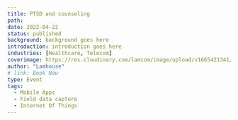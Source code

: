 ```yaml
---
title: PTSD and counseling
path:
date: 2022-04-22
status: published
background: background goes here
introduction: introduction goes here
industries: [Healthcare, Telecom]
coverimage: https://res.cloudinary.com/lamcom/image/upload/v1665421341/mindbeyond/icon/ptsd_etqrrf.png
author: "Lamhouse"
# link: Book Now
type: Event
tags:
  - Mobile Apps
  - Field data capture
  - Internet Of Things
---
```



<!--more-->

